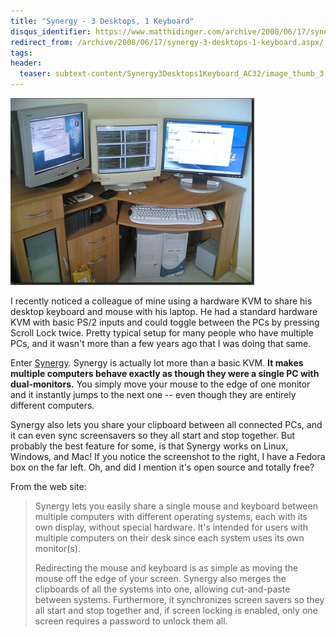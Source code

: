 ```yaml
---
title: "Synergy - 3 Desktops, 1 Keyboard"
disqus_identifier: https://www.matthidinger.com/archive/2008/06/17/synergy-3-desktops-1-keyboard.aspx
redirect_from: /archive/2008/06/17/synergy-3-desktops-1-keyboard.aspx/
tags: 
header:
  teaser: subtext-content/Synergy3Desktops1Keyboard_AC32/image_thumb_3.png
---
```

![](/images/subtext-content/Synergy3Desktops1Keyboard_AC32/image_thumb_3.png)

I recently noticed a colleague of mine using a hardware KVM to share his desktop keyboard and mouse with his laptop. He had a standard hardware KVM with basic PS/2 inputs and could toggle between the PCs by pressing Scroll Lock twice. Pretty typical setup for many people who have multiple PCs, and it wasn't more than a few years ago that I was doing that same.

Enter [Synergy](https://synergy2.sourceforge.net/). Synergy is actually lot more than a basic KVM. **It makes multiple computers behave exactly as though they were a single PC with dual-monitors.** You simply move your mouse to the edge of one monitor and it instantly jumps to the next one -- even though they are entirely different computers.

Synergy also lets you share your clipboard between all connected PCs, and it can even sync screensavers so they all start and stop together. But probably the best feature for some, is that Synergy works on Linux, Windows, and Mac! If you notice the screenshot to the right, I have a Fedora box on the far left. Oh, and did I mention it's open source and totally free?

From the web site:

> Synergy lets you easily share a single mouse and keyboard between multiple computers with different operating systems, each with its own display, without special hardware. It's intended for users with multiple computers on their desk since each system uses its own monitor(s).
>
> Redirecting the mouse and keyboard is as simple as moving the mouse off the edge of your screen. Synergy also merges the clipboards of all the systems into one, allowing cut-and-paste between systems. Furthermore, it synchronizes screen savers so they all start and stop together and, if screen locking is enabled, only one screen requires a password to unlock them all.

